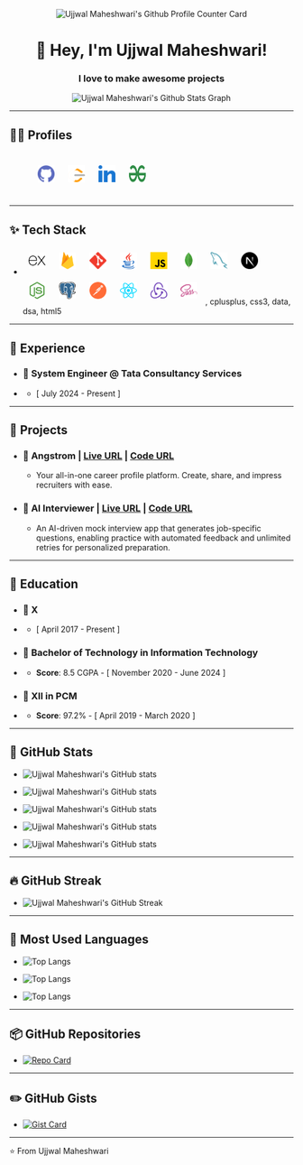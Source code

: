 <div style="text-align:center; margin: 0 auto;">

![Ujjwal Maheshwari's Github Profile Counter Card](https://profile-counter.glitch.me/ujjwal2327/count.svg)

# 👋 Hey, I'm Ujjwal Maheshwari!

### I love to make awesome projects

![Ujjwal Maheshwari's Github Stats Graph](https://github-readme-activity-graph-mnex.vercel.app/graph?username=ujjwal&bg_color=transparent&color=00b8b5&line=eb008b&point=FFFFFF&area=true&hide_border=true&hide_title=true)

</div>

---  

## 🧑‍💻 Profiles
<div style="display:flex; gap:10px; margin-left:40px">
  
[<img src="https://raw.githubusercontent.com/Ujjwal2327/Angstrom/889d140895e3d72c6c2c135b3a7d0319b9e4bfa8/public/icons/profiles/github.svg" alt="GitHub" width="30" height="30" style="margin:10px;"/>](https://github.com/ujjwal2327)
[<img src="https://raw.githubusercontent.com/Ujjwal2327/Angstrom/889d140895e3d72c6c2c135b3a7d0319b9e4bfa8/public/icons/profiles/leetcode.svg" alt="LeetCode" width="30" height="30" style="margin:10px;"/>](https://leetcode.com/ujjwal2327)
[<img src="https://raw.githubusercontent.com/Ujjwal2327/Angstrom/889d140895e3d72c6c2c135b3a7d0319b9e4bfa8/public/icons/profiles/linkedin.svg" alt="LinkedIn" width="30" height="30" style="margin: 10px;"/>](https://www.linkedin.com/in/ujjwal2327)
[<img src="https://raw.githubusercontent.com/Ujjwal2327/Angstrom/889d140895e3d72c6c2c135b3a7d0319b9e4bfa8/public/icons/profiles/geeksforgeeks.svg" alt="Geeks for Geeks" width="30" height="30" style="margin: 10px;"/>](https://geeksforgeeks.org/user/ujjwal2327)

</div>

---  

## ✨ Tech Stack
- [<img src="https://raw.githubusercontent.com/Ujjwal2327/Angstrom/889d140895e3d72c6c2c135b3a7d0319b9e4bfa8/public/icons/categorizedSkills/backend_dev/express.svg" alt="express" width="30" height="30" style="margin: 10px;"/>](https://expressjs.com)
[<img src="https://raw.githubusercontent.com/Ujjwal2327/Angstrom/889d140895e3d72c6c2c135b3a7d0319b9e4bfa8/public/icons/categorizedSkills/baas/firebase.svg" alt="firebase" width="30" height="30" style="margin: 10px;"/>](https://firebase.google.com/)
[<img src="https://raw.githubusercontent.com/Ujjwal2327/Angstrom/889d140895e3d72c6c2c135b3a7d0319b9e4bfa8/public/icons/categorizedSkills/other/git.svg" alt="git" width="30" height="30" style="margin: 10px;"/>](https://git-scm.com/)
[<img src="https://raw.githubusercontent.com/Ujjwal2327/Angstrom/889d140895e3d72c6c2c135b3a7d0319b9e4bfa8/public/icons/categorizedSkills/language/java.svg" alt="java" width="30" height="30" style="margin: 10px;"/>](https://www.java.com)
[<img src="https://raw.githubusercontent.com/Ujjwal2327/Angstrom/889d140895e3d72c6c2c135b3a7d0319b9e4bfa8/public/icons/categorizedSkills/language/javascript.svg" alt="javascript" width="30" height="30" style="margin: 10px;"/>](https://developer.mozilla.org/en-US/docs/Web/JavaScript)
[<img src="https://raw.githubusercontent.com/Ujjwal2327/Angstrom/889d140895e3d72c6c2c135b3a7d0319b9e4bfa8/public/icons/categorizedSkills/database/mongodb.svg" alt="mongodb" width="30" height="30" style="margin: 10px;"/>](https://www.mongodb.com/)
[<img src="https://raw.githubusercontent.com/Ujjwal2327/Angstrom/889d140895e3d72c6c2c135b3a7d0319b9e4bfa8/public/icons/categorizedSkills/database/mysql.svg" alt="mysql" width="30" height="30" style="margin: 10px;"/>](https://www.mysql.com/)
[<img src="https://raw.githubusercontent.com/Ujjwal2327/Angstrom/889d140895e3d72c6c2c135b3a7d0319b9e4bfa8/public/icons/categorizedSkills/static_site_generator/nextjs.svg" alt="nextjs" width="30" height="30" style="margin: 10px;"/>](https://nextjs.org/)
[<img src="https://raw.githubusercontent.com/Ujjwal2327/Angstrom/889d140895e3d72c6c2c135b3a7d0319b9e4bfa8/public/icons/categorizedSkills/backend_dev/nodejs.svg" alt="nodejs" width="30" height="30" style="margin: 10px;"/>](https://nodejs.org)
[<img src="https://raw.githubusercontent.com/Ujjwal2327/Angstrom/889d140895e3d72c6c2c135b3a7d0319b9e4bfa8/public/icons/categorizedSkills/database/postgresql.svg" alt="postgresql" width="30" height="30" style="margin: 10px;"/>](https://www.postgresql.org)
[<img src="https://raw.githubusercontent.com/Ujjwal2327/Angstrom/889d140895e3d72c6c2c135b3a7d0319b9e4bfa8/public/icons/categorizedSkills/software/postman.svg" alt="postman" width="30" height="30" style="margin: 10px;"/>](https://postman.com)
[<img src="https://raw.githubusercontent.com/Ujjwal2327/Angstrom/889d140895e3d72c6c2c135b3a7d0319b9e4bfa8/public/icons/categorizedSkills/frontend_dev/react.svg" alt="react" width="30" height="30" style="margin: 10px;"/>](https://react.dev)
[<img src="https://raw.githubusercontent.com/Ujjwal2327/Angstrom/889d140895e3d72c6c2c135b3a7d0319b9e4bfa8/public/icons/categorizedSkills/frontend_dev/redux.svg" alt="redux" width="30" height="30" style="margin: 10px;"/>](https://redux.js.org)
[<img src="https://raw.githubusercontent.com/Ujjwal2327/Angstrom/889d140895e3d72c6c2c135b3a7d0319b9e4bfa8/public/icons/categorizedSkills/frontend_dev/sass.svg" alt="sass" width="30" height="30" style="margin: 10px;"/>](https://sass-lang.com)
, cplusplus, css3, data, dsa, html5

---  

## 💼 Experience  
- ### 🌟 System Engineer @ Tata Consultancy Services
- - [ July 2024 - Present ]

---  

## 📁 Projects
- ### 🌟 Angstrom | [Live URL](https://angstrom.vercel.app/) | [Code URL](https://github.com/Ujjwal2327/Angstrom)
  - Your all-in-one career profile platform. Create, share, and impress recruiters with ease.

- ### 🌟 AI Interviewer | [Live URL](https://ai-interviewer-ten.vercel.app/) | [Code URL](https://github.com/Ujjwal2327/AI-Interviewer)
  - An AI-driven mock interview app that generates job-specific questions, enabling practice with automated feedback and unlimited retries for personalized preparation.

---  

## 🏫 Education
- ### 🌟 X
- - [ April 2017 - Present ]

- ### 🌟 Bachelor of Technology in Information Technology
- - **Score**: 8.5 CGPA - [ November 2020 - June 2024 ]

- ### 🌟 XII in PCM
- - **Score**: 97.2% - [ April 2019 - March 2020 ]

---  

## 🚀 GitHub Stats  
- ![Ujjwal Maheshwari's GitHub stats](https://github-readme-stats.vercel.app/api?username=ujjwal2327&theme=transparent&show_icons=true)

- ![Ujjwal Maheshwari's GitHub stats](https://github-readme-stats.vercel.app/api?username=ujjwal2327&theme=transparent&show_icons=true&hide=contribs,prs)

- ![Ujjwal Maheshwari's GitHub stats](https://github-readme-stats.vercel.app/api?username=ujjwal2327&theme=transparent&show_icons=true&show=reviews,discussions_started,discussions_answered,prs_merged,prs_merged_percentage)

- ![Ujjwal Maheshwari's GitHub stats](https://github-readme-stats.vercel.app/api?username=ujjwal2327&theme=transparent&show_icons=true&rank_icon=percentile)

- ![Ujjwal Maheshwari's GitHub stats](https://github-readme-stats.vercel.app/api?username=ujjwal2327&theme=transparent&show_icons=true&rank_icon=github)

---  

## 🔥 GitHub Streak  
- ![Ujjwal Maheshwari's GitHub Streak](https://streak-stats.demolab.com?user=ujjwal2327&theme=transparent)

---  

## 🧠 Most Used Languages
- ![Top Langs](https://github-readme-stats.vercel.app/api/top-langs/?username=ujjwal2327&theme=transparent)

- ![Top Langs](https://github-readme-stats.vercel.app/api/top-langs/?username=ujjwal2327&theme=transparent&layout=compact)

- ![Top Langs](https://github-readme-stats.vercel.app/api/top-langs/?username=ujjwal2327&theme=transparent&hide_progress=true)

---  

## 📦 GitHub Repositories
- [![Repo Card](https://github-readme-stats.vercel.app/api/pin/?username=ujjwal2327&theme=transparent&repo=ujjwal2327)](https://github.com/ujjwal2327/ujjwal2327/)

---  

## ✏️ GitHub Gists
- [![Gist Card](https://github-readme-stats.vercel.app/api/gist?id=bbfce31e0217a3689c8d961a356cb10d&theme=transparent)](https://gist.github.com/Yizack/bbfce31e0217a3689c8d961a356cb10d/)

---  

⭐️ From Ujjwal Maheshwari
